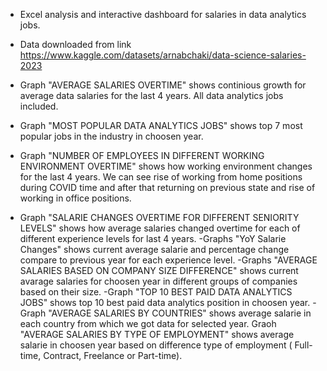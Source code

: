 - Excel analysis and interactive dashboard for salaries in data analytics jobs.

- Data downloaded from link https://www.kaggle.com/datasets/arnabchaki/data-science-salaries-2023 

- Graph "AVERAGE SALARIES OVERTIME" shows continious growth for average data salaries for the last 4 years. All data analytics jobs included.
- Graph "MOST POPULAR DATA ANALYTICS JOBS" shows top 7 most popular jobs in the industry in choosen year. 
- Graph "NUMBER OF EMPLOYEES IN DIFFERENT WORKING ENVIRONMENT OVERTIME" shows how working environment changes for the last 4 years. We can see rise of working from home positions during COVID time and after that returning on previous state and rise of working in office positions.
- Graph "SALARIE CHANGES OVERTIME FOR DIFFERENT SENIORITY LEVELS" shows how average salaries changed overtime for each of different experience levels for last 4 years.
-Graphs "YoY Salarie Changes" shows current average salarie and percentage change compare to previous year for each experience level.
-Graphs "AVERAGE SALARIES BASED ON COMPANY SIZE DIFFERENCE" shows current avarage salaries for choosen year in different groups of companies based on their size.
-Graph "TOP 10 BEST PAID DATA ANALYTICS JOBS" shows top 10 best paid data analytics position in choosen year. 
-Graph "AVERAGE SALARIES BY COUNTRIES" shows average salarie in each country from which we got data for selected year.
Graoh "AVERAGE SALARIES BY TYPE OF EMPLOYMENT" shows average salarie in choosen year based on difference type of employment ( Full-time, Contract, Freelance or Part-time).